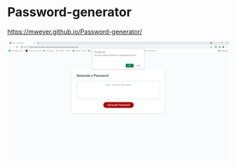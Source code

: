 # Password-generator

https://mweyer.github.io/Password-generator/

![alt text](https://github.com/mweyer/Password-generator/blob/main/Assets/images/Completed-SS.png)